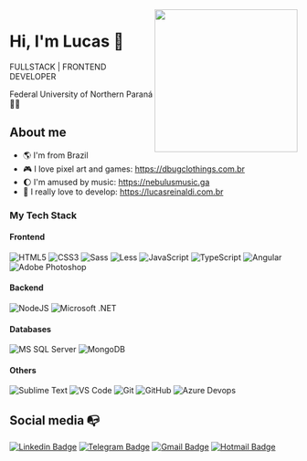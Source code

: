 
<img align="right" width="250" height="250" src="https://media1.giphy.com/media/jaHx2CoUG7L8y3SDn9/giphy.gif?cid=ecf05e47d137f7339c00f8e1b7afaa1f8ed8d958b4d0aa6e&rid=giphy.gif">


# Hi, I'm Lucas :robot:

FULLSTACK | FRONTEND DEVELOPER

Federal University of Northern Paraná :man_technologist:

## About me 

- :earth_americas: I'm from Brazil
- :video_game: I love pixel art and games: https://dbugclothings.com.br
- :waxing_gibbous_moon: I'm amused by music: https://nebulusmusic.ga
- :gem: I really love to develop: https://lucasreinaldi.com.br

### My Tech Stack

#### Frontend
![HTML5](https://img.shields.io/badge/-HTML5-%23E44D27?style=flat-square&logo=html5&logoColor=ffffff)
![CSS3](https://img.shields.io/badge/-CSS3-%231572B6?style=flat-square&logo=css3)
![Sass](https://img.shields.io/badge/-Sass-%23CC6699?style=flat-square&logo=sass&logoColor=ffffff)
![Less](https://img.shields.io/badge/-Less-%23CC6699?style=flat-square&logo=sass&logoColor=ffffff)
![JavaScript](https://img.shields.io/badge/-JavaScript-%23F7DF1C?style=flat-square&logo=javascript&logoColor=ffffff&labelColor=CCCC00&color=CCCC00)
![TypeScript](https://img.shields.io/badge/-TypeScript-%23F7DF1C?style=flat-square&logo=typescript&logoColor=ffffff&labelColor=007acc&color=007acc)
![Angular](https://img.shields.io/badge/-Angular-%23F7DF1C?style=flat-square&logo=angular&logoColor=FFFFFF&labelColor=FF0000&color=FF0000)
![Adobe Photoshop](http://img.shields.io/badge/-Adobe%20Photoshop-26C9FF?style=flat-square&logo=adobe-photoshop&logoColor=ffffff)

#### Backend
![NodeJS](https://img.shields.io/badge/-NodeJS-black?style=flat-square&logo=Node.js)
![Microsoft .NET](https://img.shields.io/badge/-Microsoft%20.NET-%23F7DF1C?style=flat-square&logo=.net&logoColor=ffffff&labelColor=2962ff&color=2962ff&textColor=000000)


#### Databases
![MS SQL Server](http://img.shields.io/badge/-MS%20SQL%20Server-CC2927?style=flat-square&logo=microsoft-sql-server&logoColor=ffffff)
![MongoDB](https://img.shields.io/badge/-MongoDB-%23F7DF1C?style=flat-square&logo=mongodb&logoColor=ffffff&labelColor=69b23f&color=69b23f)

#### Others
![Sublime Text](http://img.shields.io/badge/-VS%20Code-007ACC?style=flat-square&logo=visual-studio-code&logoColor=ffffff)
![VS Code](http://img.shields.io/badge/-VS%20Code-007ACC?style=flat-square&logo=visual-studio-code&logoColor=ffffff)
![Git](https://img.shields.io/badge/-Git-%23F05032?style=flat-square&logo=git&logoColor=%23ffffff)
![GitHub](https://img.shields.io/badge/-GitHub-181717?style=flat-square&logo=github)
![Azure Devops](https://img.shields.io/badge/-Azure%20Devops%20-%23F7DF1C?style=flat-square&logo=azuredevops&logoColor=ffffff&labelColor=0078d4&color=0078d4&textColor=000000
)

## Social media :mailbox_with_no_mail:
[![Linkedin Badge](https://img.shields.io/badge/-LinkedIn-blue?style=flat-square&logo=Linkedin&logoColor=white&link=https://www.linkedin.com/in/lucasreinaldi/)](https://www.linkedin.com/in/lucasreinaldi/)
[![Telegram Badge](https://img.shields.io/badge/-Telegram-1ca0f1?style=flat-square&labelColor=1ca0f1&logo=telegram&logoColor=white&link=https://t.me/lucasreinaldi)](https://t.me/lucasreinaldi)
[![Gmail Badge](https://img.shields.io/badge/-Gmail-c14438?style=flat-square&logo=Gmail&logoColor=white&link=mailto:lucasreinaldi@gmail.com)](mailto:lucasreinaldi@gmail.com)
[![Hotmail Badge](https://img.shields.io/badge/-Hotmail-0078D4?style=flat-square&logo=microsoft-outlook&logoColor=white&link=mailto:lucasreinaldi@hotmail.com)](mailto:lucasreinaldi@hotmail.com)
